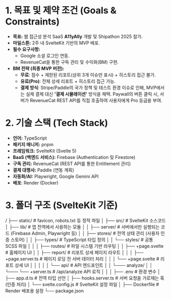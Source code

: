 # 1. 목표 및 제약 조건 (Goals & Constraints)

- **목표:** 웹 접근성 분석 SaaS **A11yAlly** 개발 및 Shipathon 2025 참가.
- **마일스톤:** 2주 내 SvelteKit 기반의 MVP 배포.
- **필수 요구사항:**
  - Google 소셜 로그인 연동.
  - RevenueCat을 통한 구독 관리 및 수익화(BM) 구현.
- **BM 전략 (최종 MVP 버전):**
  - **무료**: 점수 + 제한된 리포트(상위 3개 이슈만 표시) + 히스토리 접근 불가.
  - **유료(Pro)**: 전체 상세 리포트 + 히스토리 접근 가능.
  - **결제 방식**: Stripe/Paddle의 국가 정책 및 테스트 환경 이슈로 인해, MVP에서는 실제 결제 대신 **'결제 시뮬레이션'** 방식을 채택. Paywall의 버튼 클릭 시, 서버가 RevenueCat REST API를 직접 호출하여 사용자에게 Pro 등급을 부여.

# 2. 기술 스택 (Tech Stack)

- **언어:** TypeScript
- **패키지 매니저:** pnpm
- **프레임워크:** SvelteKit (Svelte 5)
- **BaaS (백엔드 서비스):** Firebase (Authentication 및 Firestore)
- **구독 관리:** RevenueCat (REST API를 통한 Entitlement 관리)
- **결제 대행사:** Paddle (연동 계획)
- **자동화/AI:** Playwright, Google Gemini API
- **배포**: Render (Docker)

# 3. 폴더 구조 (SvelteKit 기준)

/
├── static/ # favicon, robots.txt 등 정적 파일
│
├── src/ # SvelteKit 소스코드
│ ├── lib/ # 앱 전역에서 사용하는 모듈
│ │ ├── server/ # 서버에서만 실행되는 코드 (Firebase Admin, Playwright 등)
│ │ ├── stores/ # 전역 상태 관리 (사용자 인증 스토어)
│ │ ├── types/ # TypeScript 타입 정의
│ │ └── styles/ # 공통 SCSS 파일
│ │
│ ├── routes/ # 파일 시스템 기반 라우팅
│ │ ├── +page.svelte # 홈페이지 UI
│ │ ├── report/ # 리포트 상세 페이지 라우트
│ │ │ ├── +page.server.ts # 페이지 로딩 전 서버 데이터 처리
│ │ │ └── +page.svelte # 리포트 상세 UI
│ │ │
│ │ └── api/ # API 엔드포인트
│ │ └─── analyze/
│ │ └─── └── +server.ts # /api/analyze API 로직
│ │
│ ├── .env # 환경 변수
│ ├── app.d.ts # 전역 타입 선언
│ ├── hooks.server.ts # 서버 요청을 가로채는 훅 (인증 처리)
│ └── svelte.config.js # SvelteKit 설정 파일
│
├── Dockerfile # Render 배포용 설정
└── package.json
